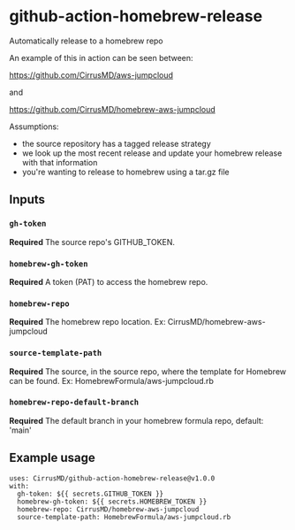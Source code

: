 # github-action-homebrew-release
Automatically release to a homebrew repo

An example of this in action can be seen between: 

https://github.com/CirrusMD/aws-jumpcloud 

and 

https://github.com/CirrusMD/homebrew-aws-jumpcloud

Assumptions: 
* the source repository has a tagged release strategy
* we look up the most recent release and update your homebrew release with that information
* you're wanting to release to homebrew using a tar.gz file

## Inputs

### `gh-token`

**Required** The source repo's GITHUB_TOKEN.

### `homebrew-gh-token`

**Required** A token (PAT) to access the homebrew repo.

### `homebrew-repo`

**Required** The homebrew repo location. Ex: CirrusMD/homebrew-aws-jumpcloud

### `source-template-path`

**Required** The source, in the source repo, where the template for Homebrew can be found. Ex: HomebrewFormula/aws-jumpcloud.rb 

### `homebrew-repo-default-branch`

**Required** The default branch in your homebrew formula repo, default: 'main'

## Example usage
```
uses: CirrusMD/github-action-homebrew-release@v1.0.0
with:
  gh-token: ${{ secrets.GITHUB_TOKEN }}
  homebrew-gh-token: ${{ secrets.HOMEBREW_TOKEN }}
  homebrew-repo: CirrusMD/homebrew-aws-jumpcloud
  source-template-path: HomebrewFormula/aws-jumpcloud.rb
```